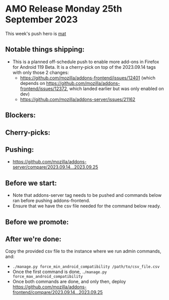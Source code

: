 # AMO Release Monday 25th September 2023

This week's push hero is [mat](https://github.com/diox)

## Notable things shipping:
- This is a planned off-schedule push to enable more add-ons in Firefox for Android 119 Beta. It is a cherry-pick on top of the 2023.09.14 tags with only those 2 changes:
  - https://github.com/mozilla/addons-frontend/issues/12401 (which depends on https://github.com/mozilla/addons-frontend/issues/12372, which landed earlier but was only enabled on dev)
  - https://github.com/mozilla/addons-server/issues/21162

## Blockers:

## Cherry-picks:

## Pushing:

- https://github.com/mozilla/addons-server/compare/2023.09.14...2023.09.25

## Before we start:

- Note that addons-server tag needs to be pushed and commands below ran before pushing addons-frontend.
- Ensure that we have the csv file needed for the command below ready.

## Before we promote:

## After we're done:

Copy the provided csv file to the instance where we run admin commands, and:

- `./manage.py force_min_android_compatibility /path/to/csv_file.csv`
- Once the first command is done, `./manage.py force_max_android_compatibility`
- Once both commands are done, and only then, deploy https://github.com/mozilla/addons-frontend/compare/2023.09.14...2023.09.25
